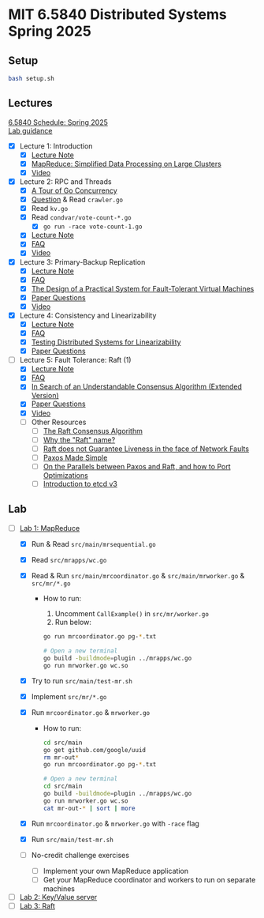 # MIT 6.5840 Distributed Systems Spring 2025

## Setup

```bash
bash setup.sh
```

## Lectures

[6.5840 Schedule: Spring 2025](https://pdos.csail.mit.edu/6.824/schedule.html)<br>
[Lab guidance](https://pdos.csail.mit.edu/6.824/labs/guidance.html)

- [x] Lecture 1: Introduction
  - [x] [Lecture Note](lectures/01/l01.txt)
  - [x] [MapReduce: Simplified Data Processing on Large Clusters](lectures/01/mapreduce.pdf)
  - [x] [Video](https://youtu.be/WtZ7pcRSkOA?si=VU9nhFMlDNbbx08N)
- [x] Lecture 2: RPC and Threads
  - [x] [A Tour of Go Concurrency](https://go.dev/tour/concurrency/1)
  - [x] [Question](lectures/02/question.md) & Read `crawler.go`
  - [x] Read `kv.go`
  - [x] Read `condvar/vote-count-*.go`
    - [x] `go run -race vote-count-1.go`
  - [x] [Lecture Note](lectures/02/l-rpc.txt)
  - [x] [FAQ](lectures/02/tour-faq.txt)
  - [x] [Video](https://youtu.be/oZR76REwSyA?si=ujUaFr8AePOjSzWn)
- [x] Lecture 3: Primary-Backup Replication
  - [x] [Lecture Note](lectures/03/l-vm-ft.txt)
  - [x] [FAQ](lectures/03/vm-ft-faq.txt)
  - [x] [The Design of a Practical System for Fault-Tolerant Virtual Machines](lectures/03/vm-ft.pdf)
  - [x] [Paper Questions](lectures/03/questions.md)
  - [x] [Video](https://youtu.be/gXiDmq1zDq4?si=vBWLws_WE0pgZZMF)
- [x] Lecture 4: Consistency and Linearizability
  - [x] [Lecture Note](lectures/04/l-linearizability.txt)
  - [x] [FAQ](lectures/04/linearizability-faq.txt)
  - [x] [Testing Distributed Systems for Linearizability](https://anishathalye.com/testing-distributed-systems-for-linearizability/)
  - [x] [Paper Questions](lectures/04/questions.md)
- [ ] Lecture 5: Fault Tolerance: Raft (1)
  - [x] [Lecture Note](lectures/05/l-raft.txt)
  - [x] [FAQ](lectures/05/raft-faq.txt)
  - [x] [In Search of an Understandable Consensus Algorithm (Extended Version)](lectures/05/raft-extended.pdf)
  - [x] [Paper Questions](lectures/05/question.md)
  - [x] [Video](https://youtu.be/R2-9bsKmEbo?si=IOUuOmZ1oiktitKt)
  - [ ] Other Resources
    - [ ] [The Raft Consensus Algorithm](https://raft.github.io/)
    - [ ] [Why the "Raft" name?](https://groups.google.com/g/raft-dev/c/95rZqptGpmU)
    - [ ] [Raft does not Guarantee Liveness in the face of Network Faults](https://decentralizedthoughts.github.io/2020-12-12-raft-liveness-full-omission/)
    - [ ] [Paxos Made Simple](https://css.csail.mit.edu/6.824/2014/papers/paxos-simple.pdf)
    - [ ] [On the Parallels between Paxos and Raft, and how to Port Optimizations](https://dl.acm.org/doi/10.1145/3293611.3331595)
    - [ ] [Introduction to etcd v3](https://youtu.be/hQigKX0MxPw?si=rjGBNW5DxYJLob9N)

## Lab

- [ ] [Lab 1: MapReduce](https://pdos.csail.mit.edu/6.824/labs/lab-mr.html)
  - [x] Run & Read `src/main/mrsequential.go`
  - [x] Read `src/mrapps/wc.go`
  - [x] Read & Run `src/main/mrcoordinator.go` & `src/main/mrworker.go` & `src/mr/*.go`
    - How to run:
      1. Uncomment `CallExample()` in `src/mr/worker.go`
      2. Run below:

        ```bash
        go run mrcoordinator.go pg-*.txt

        # Open a new terminal
        go build -buildmode=plugin ../mrapps/wc.go
        go run mrworker.go wc.so
        ```

  - [x] Try to run `src/main/test-mr.sh`
  - [x] Implement `src/mr/*.go`
  - [x] Run `mrcoordinator.go` & `mrworker.go`
    - How to run:

      ```bash
      cd src/main
      go get github.com/google/uuid
      rm mr-out*
      go run mrcoordinator.go pg-*.txt

      # Open a new terminal
      cd src/main
      go build -buildmode=plugin ../mrapps/wc.go
      go run mrworker.go wc.so
      cat mr-out-* | sort | more
      ```

  - [x] Run `mrcoordinator.go` & `mrworker.go` with `-race` flag
  - [x] Run `src/main/test-mr.sh`
  - [ ] No-credit challenge exercises
    - [ ] Implement your own MapReduce application
    - [ ] Get your MapReduce coordinator and workers to run on separate machines
- [ ] [Lab 2: Key/Value server](https://pdos.csail.mit.edu/6.824/labs/lab-kvsrv1.html)
- [ ] [Lab 3: Raft](https://pdos.csail.mit.edu/6.824/labs/lab-raft1.html)
